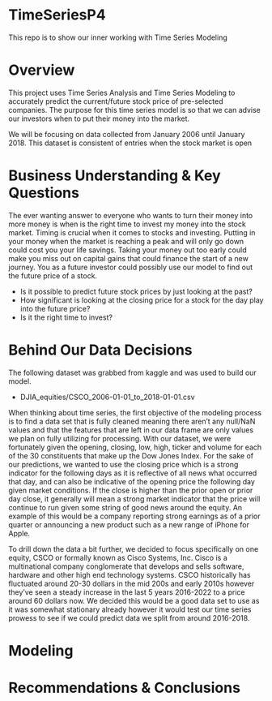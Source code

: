 # TimeSeriesP4
This repo is to show our inner working with Time Series Modeling


# Overview
This project uses Time Series Analysis and Time Series Modeling to accurately predict the current/future stock price of pre-selected companies. The purpose for this time series model is so that we can advise our investors when to put their money into the market.

We will be focusing on data collected from January 2006 until January 2018. This dataset is consistent of entries when the stock market is open


# Business Understanding & Key Questions
The ever wanting answer to everyone who wants to turn their money into more money is when is the right time to invest my money into the stock market. Timing is crucial when it comes to stocks and investing. Putting in your money when the market is reaching a peak and will only go down could cost you your life savings. Taking your money out too early could make you miss out on capital gains that could finance the start of a new journey. You as a future investor could possibly use our model to find out the future price of a stock.  


* Is it possible to predict future stock prices by just looking at the past?
* How significant is looking at the closing price for a stock for the day play into the future price?
* Is it the right time to invest?
# Behind Our Data Decisions
The following dataset was grabbed from kaggle and was used to build our model.
* DJIA_equities/CSCO_2006-01-01_to_2018-01-01.csv

When thinking about time series, the first objective of the modeling process is to find a data set that is fully cleaned meaning there aren’t any null/NaN values and that the features that are left in our data frame are only values we plan on fully utilizing for processing. With our dataset, we were fortunately given the opening, closing, low, high, ticker and volume for each of the 30 constituents that make up the Dow Jones Index. For the sake of our predictions, we wanted to use the closing price which is a strong indicator for the following days as it is reflective of all news what occurred that day, and can also be indicative of the opening price the following day given market conditions. If the close is higher than the prior open or prior day close, it generally will mean a strong market indicator that the price will continue to run given some string of good news around the equity. An example of this would be a company reporting strong earnings as of a prior quarter or announcing a new product such as a new range of iPhone for Apple. 

To drill down the data a bit further, we decided to focus specifically on one equity, CSCO or formally known as Cisco Systems, Inc. Cisco is a multinational company conglomerate that develops and sells software, hardware and other high end technology systems. CSCO historically has fluctuated around 20-30 dollars in the mid 200s and early 2010s however they’ve seen a steady increase in the last 5 years 2016-2022 to a price around 60 dollars now. We decided this would be a good data set to use as it was somewhat stationary already however it would test our time series prowess to see if we could predict data we split from around 2016-2018.

# Modeling

# Recommendations & Conclusions
